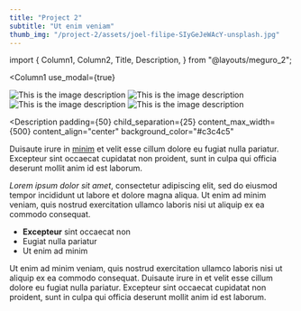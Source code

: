 ```yaml
---
title: "Project 2"
subtitle: "Ut enim veniam"
thumb_img: "/project-2/assets/joel-filipe-SIyGeJeWAcY-unsplash.jpg"
---
```


import {
	Column1,
	Column2,
	Title,
	Description,
} from "@layouts/meguro_2";

<Column1
	use_modal={true}
>

![This is the image description](/project-2/assets/joel-filipe-FrSDv3rVG-E-unsplash.jpg)
![This is the image description](/project-2/assets/joel-filipe-2BLsWpau-GQ-unsplash.jpg)
![This is the image description](/project-2/assets/joel-filipe-SIyGeJeWAcY-unsplash.jpg)
![This is the image description](/project-2/assets/joel-filipe-TmSYx44Y0QY-unsplash.jpg)

</Column1>

<Column2>

<Title
	padding={50}
	padding_top={150}
	child_separation={25}
	content_max_width={500}
	content_align="center"
	background_color="#c3c4c5"
>

# [Project 2](/project-2)

### Ut enim veniam

---

<Info li_separator="|">

- **Elit**: nostrud
- **Resse**: 835
- **Anim id**: enim, tempor, sed, dole
- [Voluptate](https://example.com)

</Info>

</Title>

<Description
	padding={50}
	child_separation={25}
	content_max_width={500}
	content_align="center"
	background_color="#c3c4c5"
>

Duisaute irure in [minim](https://example.com) et velit esse cillum dolore eu fugiat nulla pariatur. Excepteur sint occaecat cupidatat non proident, sunt in culpa qui officia deserunt mollit anim id est laborum.

*Lorem ipsum dolor sit amet*, consectetur adipiscing elit, sed do eiusmod tempor incididunt ut labore et dolore magna aliqua. Ut enim ad minim veniam, quis nostrud exercitation ullamco laboris nisi ut aliquip ex ea commodo consequat.

- **Excepteur** sint occaecat non
- Eugiat nulla pariatur
- Ut enim ad minim

Ut enim ad minim veniam, quis nostrud exercitation ullamco laboris nisi ut aliquip ex ea commodo consequat. Duisaute irure in et velit esse cillum dolore eu fugiat nulla pariatur. Excepteur sint occaecat cupidatat non proident, sunt in culpa qui officia deserunt mollit anim id est laborum.

</Description>

</Column2>
